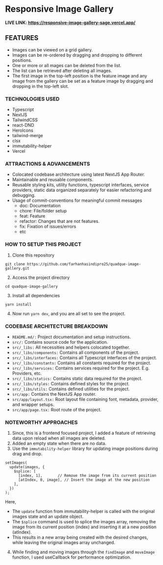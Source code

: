 # Responsive Image Gallery

**LIVE LINK: https://responsive-image-gallery-sage.vercel.app/**

## FEATURES

- Images can be viewed on a grid gallery.
- Images can be re-ordered by dragging and dropping to different positions.
- One or more or all mages can be deleted from the list.
- The list can be retrieved after deleting all images.
- The first image in the top-left position is the feature image and any image from the gallery can be set as a feature image by dragging and dropping in the top-left slot.

### TECHNOLOGIES USED

- Typescript
- NextJS
- TailwindCSS
- react-DND
- HeroIcons
- tailwind-merge
- clsx
- immutability-helper
- Vercel

### ATTRACTIONS & ADVANCEMENTS

- Colocated codebase architecture using latest NextJS App Router.
- Maintainable and reusable components.
- Reusable styling kits, utility functions, typescript interfaces, service providers, static data organized separately for easier refactoring and debugging.
- Usage of commit-conventions for meaningful commit messages
  - doc: Documentation
  - chore: File/folder setup
  - feat: Feature
  - refactor: Changes that are not features.
  - fix: Fixation of issues/errors
  - etc

### HOW TO SETUP THIS PROJECT

1. Clone this repository

`git clone https://github.com/farhanhasindipro25/quadque-image-gallery.git`

2. Access the project directory

`cd quadque-image-gallery`

3. Install all dependencies

`yarn install`

4. Now run `yarn dev`, and you are all set to see the project.

### CODEBASE ARCHITECTURE BREAKDOWN

- `README.md/:` Project documentation and setup instructions.
- `src/:` Contains source code for the application.
- `src/_libs:` All necessities and helpers colocated together.
- `src/_libs/components:` Contains all components of the project.
- `src/_libs/interfaces:` Contains all Typescript interfaces of the project.
- `src/_libs/constants:` Contains all constants required for the project.
- `src/_libs/services:` Contains services required for the project. E.g. Providers, etc.
- `src/_libs/statics:` Contains static data required for the project.
- `src/_libs/styles:` Contains defined styles for the project.
- `src/_libs/utils:` Contains defined utilities for the project.
- `src/app:` Contains the NextJS App router.
- `src/app/layout.tsx:` Root layout file containing font, metadata, provider, and wrapper setups.
- `src/app/page.tsx:` Root route of the project.

### NOTEWORTHY APPROACHES

1. Since, this is a frontend focused project, I added a feature of retrieving data upon reload when all images are deleted.
2. Added an empty state when there are no data.
3. Use the `immutability-helper` library for updating image positions during drag and drop.

```
setImages(
  update(images, {
    $splice: [
      [index, 1],       // Remove the image from its current position
      [atIndex, 0, image], // Insert the image at the new position
    ],
  })
);

```

Here,

- The `update` function from immutability-helper is called with the original images state and an update object.
- The `$splice` command is used to splice the images array, removing the image from its current position (index) and inserting it at a new position (atIndex).
- This results in a new array being created with the desired changes, while leaving the original images array unchanged.

4. While finding and moving images through the `findImage` and `moveImage` function, I used useCallback for performance optimization.
